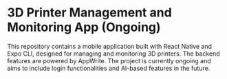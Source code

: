 # 3D Printer Management and Monitoring App (Ongoing)

This repository contains a mobile application built with React Native and Expo CLI, designed for managing and monitoring 3D printers. The backend features are powered by AppWrite. The project is currently ongoing and aims to include login functionalities and AI-based features in the future.
